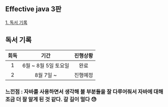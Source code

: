 ## Effective java 3판

[1. 독서 기록](#독서-기록)  

## 독서 기록

| 회독    |         기간        |  진행상황  |
| :----: | :----: | :----: |
| 1      | 6월 ~ 8월 5일 토요일  |  완료  |
| 2 | 8월 7일 ~ |  진행예정  |

### 느낀점 : 자바를 사용하면서 생각해 볼 부분들을 잘 다루어줘서 자바에 대해 조금 더 잘 알게 된 것 같다. 갈 길이 멀다 😓
